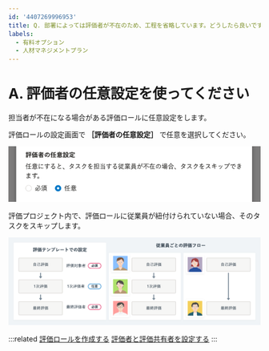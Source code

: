 ```yaml
---
id: '4407269996953'
title: Q. 部署によっては評価者が不在のため、工程を省略しています。どうしたら良いですか？
labels:
  - 有料オプション
  - 人材マネジメントプラン
---
```

# A. 評価者の任意設定を使ってください

担当者が不在になる場合がある評価ロールに任意設定をします。

評価ロールの設定画面で **［評価者の任意設定］** で任意を選択してください。

![optinal.png](./optinal.png)

評価プロジェクト内で、評価ロールに従業員が紐付けられていない場合、そのタスクをスキップします。

![skip_task.png](./skip_task.png)

:::related
[評価ロールを作成する](https://knowledge.smarthr.jp/hc/ja/articles/4406859637657/)
[評価者と評価共有者を設定する](https://knowledge.smarthr.jp/hc/ja/articles/4407133726745/)
:::
